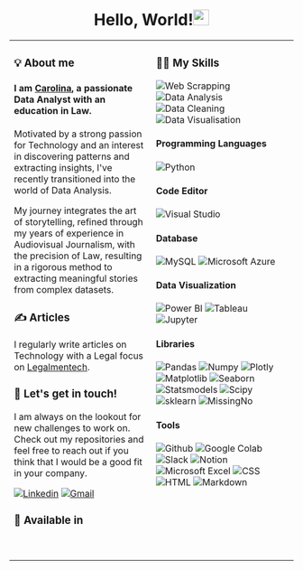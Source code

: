 <h1 align="center">Hello, World!<img src="https://media.giphy.com/media/hvRJCLFzcasrR4ia7z/giphy.gif" width="28">
         </h1>
    <table><tr><td valign="top" width="40%">
    <h3>💡 About me</h3>
<!-- recent_releases starts -->

#### I am [Carolina](https://github.com/cardenastcarolina), a passionate Data Analyst with an education in Law. 
<p>Motivated by a strong passion for Technology and an interest in discovering patterns and extracting insights, I've recently transitioned into the world of Data Analysis.</p>
<p>My journey integrates the art of storytelling, refined through my years of experience in Audiovisual Journalism, with the precision of Law, resulting in a rigorous method to extracting meaningful stories from complex datasets.</p>

### ✍️ Articles

I regularly write articles on Technology with a Legal focus on [Legalmentech](https://legalmentech.com/articulos).
    
### 💼 Let's get in touch!

I am always on the lookout for new challenges to work on. Check out my repositories and feel free to reach out if you think that I would be a good fit in your company.

<a href='https://www.linkedin.com/in/cardenastcarolina/' target="_blank"><img alt='Linkedin' src='https://img.shields.io/badge/Carolina_Cardenas Torres-100000?style=flat&logo=Linkedin&logoColor=white&labelColor=007ec6&color=007ec6'/></a>
<a href='mailto:cardenastcarolina@gmail.com' target="_blank"><img alt='Gmail' src='https://img.shields.io/badge/cardenastcarolina@gmail.com-100000?style=flat&logo=Gmail&logoColor=white&labelColor=007ec6&color=007ec6'/></a>

### 💬 Available in

<a target="_blank"><img alt='' src='https://img.shields.io/badge/Spanish_| Native Speaker-100000?style=flat&logo=&logoColor=dfb317&labelColor=007ec6&color=007ec6'/></a>
<a target="_blank"><img alt='' src='https://img.shields.io/badge/Italian_| Native Speaker-100000?style=flat&logo=&logoColor=dfb317&labelColor=007ec6&color=007ec6'/></a>
<a target="_blank"><img alt='' src='https://img.shields.io/badge/English_| Full Proficiency-100000?style=flat&logo=&logoColor=dfb317&labelColor=007ec6&color=007ec6'/></a>
<p></p>
</td><td valign="top" width="40%">
   
### 👩‍💻 My Skills

<a target="_blank"><img alt='Web Scrapping' src='https://img.shields.io/badge/Web_Scrapping-100000?style=flat&logo=Web Scrapping&logoColor=FFFFFF&labelColor=007ec6&color=007ec6'/></a>
<a target="_blank"><img alt='Data Analysis' src='https://img.shields.io/badge/Data_Analysis-100000?style=flat&logo=Data Analysis&logoColor=FFFFFF&labelColor=007ec6&color=007ec6'/></a>
<a target="_blank"><img alt='Data Cleaning' src='https://img.shields.io/badge/Data_Cleaning-100000?style=flat&logo=Data Cleaning&logoColor=FFFFFF&labelColor=007ec6&color=007ec6'/></a>
<a target="_blank"><img alt='Data Visualisation' src='https://img.shields.io/badge/Data_Visualisation-100000?style=flat&logo=Data Visualisation&logoColor=FFFFFF&labelColor=007ec6&color=007ec6'/></a>
<a target="_blank"><img alt='' src='https://img.shields.io/badge/EDA_for Machine Learning-100000?style=flat&logo=&logoColor=white&labelColor=007ec6&color=007ec6'/></a>
<a target="_blank"><img alt='' src='https://img.shields.io/badge/Feature_Engineering-100000?style=flat&logo=&logoColor=white&labelColor=007ec6&color=007ec6'/></a>



#### Programming Languages

<a target="_blank"><img alt='Python' src='https://img.shields.io/badge/Python-100000?style=flat&logo=Python&logoColor=dfb317&labelColor=FFFFFF&color=FFFFFF'/></a>

#### Code Editor

<a target="_blank"><img alt='Visual Studio' src='https://img.shields.io/badge/Visual_Studio Code-100000?style=flat&logo=Visual Studio&logoColor=007ec6&labelColor=FFFFFF&color=FFFFFF'/></a>

#### Database

<a target="_blank"><img alt='MySQL' src='https://img.shields.io/badge/MySQL-100000?style=flat&logo=MySQL&logoColor=007ec6&labelColor=FFFFFF&color=FFFFFF'/></a>
<a target="_blank"><img alt='Microsoft Azure' src='https://img.shields.io/badge/Azure-100000?style=flat&logo=Microsoft Azure&logoColor=007ec6&labelColor=FFFFFF&color=FFFFFF'/></a>

#### Data Visualization 

<a target="_blank"><img alt='Power BI' src='https://img.shields.io/badge/Power_BI-100000?style=flat&logo=Power BI&logoColor=fe7d37&labelColor=FFFFFF&color=FFFFFF'/></a>
<a target="_blank"><img alt='Tableau' src='https://img.shields.io/badge/Tableau-100000?style=flat&logo=Tableau&logoColor=e05d44&labelColor=FFFFFF&color=FFFFFF'/></a>
<a target="_blank"><img alt='Jupyter' src='https://img.shields.io/badge/Jupyter_Notebooks-100000?style=flat&logo=Jupyter&logoColor=fe7d37&labelColor=FFFFFF&color=FFFFFF'/></a>

#### Libraries

<a target="_blank"><img alt='Pandas' src='https://img.shields.io/badge/Pandas-100000?style=flat&logo=Pandas&logoColor=FFFFFF&labelColor=9f9f9f&color=9f9f9f'/></a>
<a target="_blank"><img alt='Numpy' src='https://img.shields.io/badge/Numpy-100000?style=flat&logo=Numpy&logoColor=FFFFFF&labelColor=9f9f9f&color=9f9f9f'/></a>
<a target="_blank"><img alt='Plotly' src='https://img.shields.io/badge/Plotly-100000?style=flat&logo=Plotly&logoColor=FFFFFF&labelColor=9f9f9f&color=9f9f9f'/></a>
<a target="_blank"><img alt='Matplotlib' src='https://img.shields.io/badge/Matplotlib-100000?style=flat&logo=Matplotlib&logoColor=FFFFFF&labelColor=9f9f9f&color=9f9f9f'/></a>
<a target="_blank"><img alt='Seaborn' src='https://img.shields.io/badge/Seaborn-100000?style=flat&logo=Seaborn&logoColor=FFFFFF&labelColor=9f9f9f&color=9f9f9f'/></a>
<a target="_blank"><img alt='Statsmodels' src='https://img.shields.io/badge/Statsmodels-100000?style=flat&logo=Statsmodels&logoColor=FFFFFF&labelColor=9f9f9f&color=9f9f9f'/></a>
<a target="_blank"><img alt='Scipy' src='https://img.shields.io/badge/Scipy-100000?style=flat&logo=Scipy&logoColor=white&labelColor=9f9f9f&color=9f9f9f'/></a>
<a target="_blank"><img alt='sklearn' src='https://img.shields.io/badge/sklearn-100000?style=flat&logo=sklearn&logoColor=white&labelColor=9f9f9f&color=9f9f9f'/></a>
<a target="_blank"><img alt='MissingNo' src='https://img.shields.io/badge/MissingNo-100000?style=flat&logo=MissingNo&logoColor=white&labelColor=9f9f9f&color=9f9f9f'/></a>

 #### Tools

<a target="_blank"><img alt='Github' src='https://img.shields.io/badge/GitHub-100000?style=flat&logo=Github&logoColor=FFFFFF&labelColor=9f9f9f&color=9f9f9f'/></a>
<a target="_blank"><img alt='Google Colab' src='https://img.shields.io/badge/Google_Colab-100000?style=flat&logo=Google Colab&logoColor=FFFFFF&labelColor=9f9f9f&color=9f9f9f'/></a>
<a target="_blank"><img alt='Slack' src='https://img.shields.io/badge/Slack-100000?style=flat&logo=Slack&logoColor=FFFFFF&labelColor=9f9f9f&color=9f9f9f'/></a>
<a target="_blank"><img alt='Notion' src='https://img.shields.io/badge/Notion-100000?style=flat&logo=Notion&logoColor=FFFFFF&labelColor=9f9f9f&color=9f9f9f'/></a>
<a target="_blank"><img alt='Microsoft Excel' src='https://img.shields.io/badge/Excel-100000?style=flat&logo=Microsoft Excel&logoColor=FFFFFF&labelColor=9f9f9f&color=9f9f9f'/></a>
<a target="_blank"><img alt='CSS' src='https://img.shields.io/badge/CSS-100000?style=flat&logo=CSS&logoColor=white&labelColor=9f9f9f&color=9f9f9f'/></a>
<a target="_blank"><img alt='HTML' src='https://img.shields.io/badge/HTML-100000?style=flat&logo=HTML&logoColor=white&labelColor=9f9f9f&color=9f9f9f'/></a>
<a target="_blank"><img alt='Markdown' src='https://img.shields.io/badge/Markdown-100000?style=flat&logo=Markdown&logoColor=white&labelColor=9f9f9f&color=9f9f9f'/></a>

